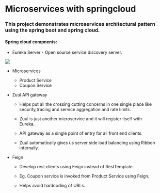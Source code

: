 # Microservices with springcloud

### This project demonstrates microservices architectural pattern using the spring boot and spring cloud.

#### Spring cloud compnents:

* Eureka Server - Open source service discovery server.
<img src="./screenshot/eureka.png">

* Microservices
  * Product Service
  * Coupon Service
  
* Zuul API gateway
    * Helps put all the crossing cutting concerns in one single place like security,tracing and service aggregation and rate limits.
   
    * Zuul is just another microservice and it will register itself with Eureka.
   
    * API gateway as a single point of entry for all front end clients.
    
    * Zuul automatically gives us server side load balancing using Ribbon internally.


* Feign
   
   * Develop rest clients using Feign instead of RestTemplate.
   
   * Eg. Coupon service is invoked from Product Service using Feign.
   
   * Helps avoid hardcoding of URLs.







